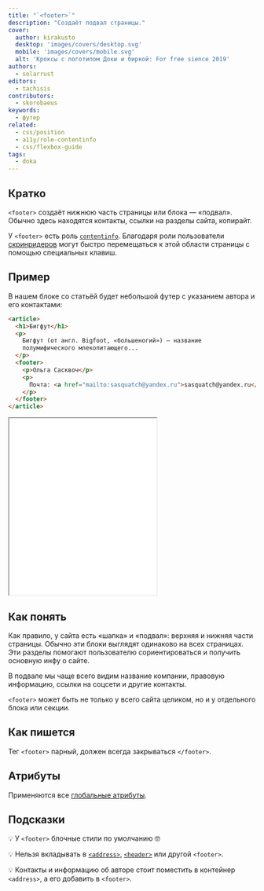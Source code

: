 ```yaml
---
title: "`<footer>`"
description: "Создаёт подвал страницы."
cover:
  author: kirakusto
  desktop: 'images/covers/desktop.svg'
  mobile: 'images/covers/mobile.svg'
  alt: 'Кроксы с логотипом Доки и биркой: For free sience 2019'
authors:
  - solarrust
editors:
  - tachisis
contributors:
  - skorobaeus
keywords:
  - футер
related:
  - css/position
  - a11y/role-contentinfo
  - css/flexbox-guide
tags:
  - doka
---
```


## Кратко

`<footer>` создаёт нижнюю часть страницы или блока — «подвал». Обычно здесь находятся контакты, ссылки на разделы сайта, копирайт.

У `<footer>` есть роль [`contentinfo`](/a11y/role-contentinfo/). Благодаря роли пользователи [скринридеров](/a11y/screenreaders/) могут быстро перемещаться к этой области страницы с помощью специальных клавиш.

## Пример

В нашем блоке со статьёй будет небольшой футер с указанием автора и его контактами:

```html
<article>
  <h1>Бигфут</h1>
  <p>
    Бигфут (от англ. Bigfoot, «большеногий») — название
    полумифического млекопитающего...
  </p>
  <footer>
    <p>Ольга Сасквоч</p>
    <p>
      Почта: <a href="mailto:sasquatch@yandex.ru">sasquatch@yandex.ru</a>.
    </p>
  </footer>
</article>
```

<iframe title="Футер для статьи" src="demos/footer/" height="360"></iframe>

## Как понять

Как правило, у сайта есть «шапка» и «подвал»: верхняя и нижняя части страницы. Обычно эти блоки выглядят одинаково на всех страницах. Эти разделы помогают пользователю сориентироваться и получить основную инфу о сайте.

В подвале мы чаще всего видим название компании, правовую информацию, ссылки на соцсети и другие контакты.

`<footer>` может быть не только у всего сайта целиком, но и у отдельного блока или секции.

## Как пишется

Тег `<footer>` парный, должен всегда закрываться `</footer>`.

## Атрибуты

Применяются все [глобальные атрибуты](/html/global-attrs/).

## Подсказки

💡 У `<footer>` блочные стили по умолчанию 🤓

💡 Нельзя вкладывать в [`<address>`](/html/address/), [`<header>`](/html/header/) или другой `<footer>`.

💡 Контакты и информацию об авторе стоит поместить в контейнер `<address>`, а его добавить в `<footer>`.
